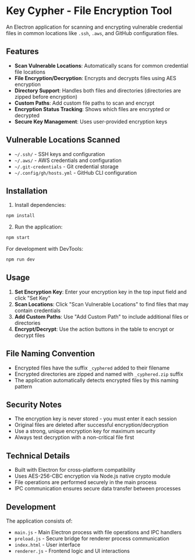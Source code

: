 # Key Cypher - File Encryption Tool

An Electron application for scanning and encrypting vulnerable credential files in common locations like `.ssh`, `.aws`, and GitHub configuration files.

## Features

- **Scan Vulnerable Locations**: Automatically scans for common credential file locations
- **File Encryption/Decryption**: Encrypts and decrypts files using AES encryption
- **Directory Support**: Handles both files and directories (directories are zipped before encryption)
- **Custom Paths**: Add custom file paths to scan and encrypt
- **Encryption Status Tracking**: Shows which files are encrypted or decrypted
- **Secure Key Management**: Uses user-provided encryption keys

## Vulnerable Locations Scanned

- `~/.ssh/` - SSH keys and configuration
- `~/.aws/` - AWS credentials and configuration  
- `~/.git-credentials` - Git credential storage
- `~/.config/gh/hosts.yml` - GitHub CLI configuration

## Installation

1. Install dependencies:
```bash
npm install
```

2. Run the application:
```bash
npm start
```

For development with DevTools:
```bash
npm run dev
```

## Usage

1. **Set Encryption Key**: Enter your encryption key in the top input field and click "Set Key"
2. **Scan Locations**: Click "Scan Vulnerable Locations" to find files that may contain credentials
3. **Add Custom Paths**: Use "Add Custom Path" to include additional files or directories
4. **Encrypt/Decrypt**: Use the action buttons in the table to encrypt or decrypt files

## File Naming Convention

- Encrypted files have the suffix `_cyphered` added to their filename
- Encrypted directories are zipped and named with `_cyphered.zip` suffix
- The application automatically detects encrypted files by this naming pattern

## Security Notes

- The encryption key is never stored - you must enter it each session
- Original files are deleted after successful encryption/decryption
- Use a strong, unique encryption key for maximum security
- Always test decryption with a non-critical file first

## Technical Details

- Built with Electron for cross-platform compatibility
- Uses AES-256-CBC encryption via Node.js native crypto module
- File operations are performed securely in the main process
- IPC communication ensures secure data transfer between processes

## Development

The application consists of:
- `main.js` - Main Electron process with file operations and IPC handlers
- `preload.js` - Secure bridge for renderer process communication
- `index.html` - User interface
- `renderer.js` - Frontend logic and UI interactions
